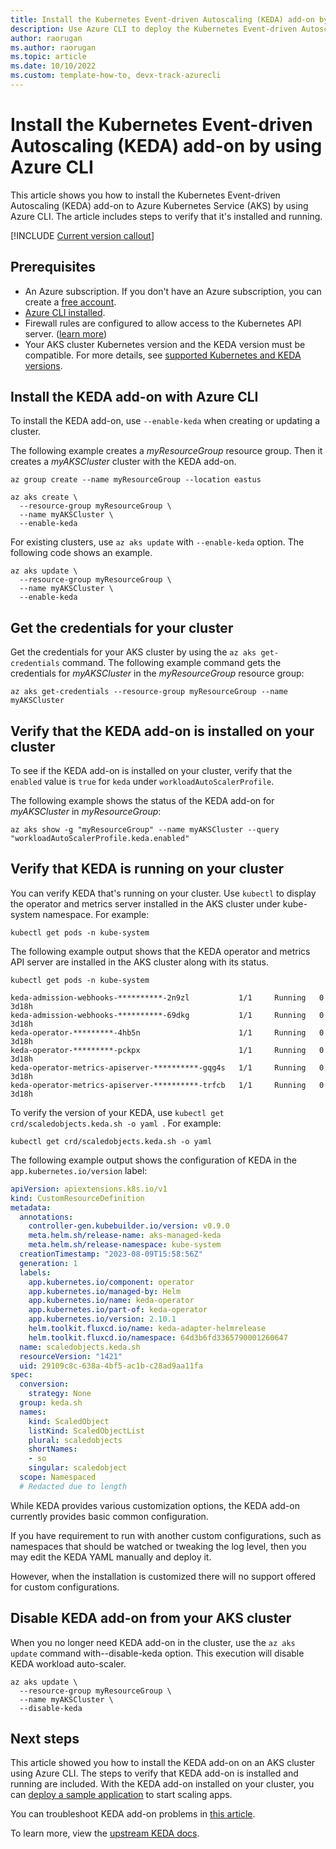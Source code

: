 ```yaml
---
title: Install the Kubernetes Event-driven Autoscaling (KEDA) add-on by using Azure CLI
description: Use Azure CLI to deploy the Kubernetes Event-driven Autoscaling (KEDA) add-on to Azure Kubernetes Service (AKS).
author: raorugan
ms.author: raorugan
ms.topic: article
ms.date: 10/10/2022
ms.custom: template-how-to, devx-track-azurecli
---
```


# Install the Kubernetes Event-driven Autoscaling (KEDA) add-on by using Azure CLI

This article shows you how to install the Kubernetes Event-driven Autoscaling (KEDA) add-on to Azure Kubernetes Service (AKS) by using Azure CLI. The article includes steps to verify that it's installed and running.

[!INCLUDE [Current version callout](./includes/keda/current-version-callout.md)]

## Prerequisites

- An Azure subscription. If you don't have an Azure subscription, you can create a [free account](https://azure.microsoft.com/free).
- [Azure CLI installed](/cli/azure/install-azure-cli).
- Firewall rules are configured to allow access to the Kubernetes API server. ([learn more][aks-firewall-requirements])
- Your AKS cluster Kubernetes version and the KEDA version must be compatible. For more details, see [supported Kubernetes and KEDA versions](./keda-about.md#supported-kubernetes-and-keda-versions).

## Install the KEDA add-on with Azure CLI
To install the KEDA add-on, use `--enable-keda` when creating or updating a cluster.

The following example creates a *myResourceGroup* resource group. Then it creates a *myAKSCluster* cluster with the KEDA add-on.

```azurecli-interactive
az group create --name myResourceGroup --location eastus

az aks create \
  --resource-group myResourceGroup \
  --name myAKSCluster \
  --enable-keda 
```

For existing clusters, use `az aks update` with `--enable-keda` option. The following code shows an example.

```azurecli-interactive
az aks update \
  --resource-group myResourceGroup \
  --name myAKSCluster \
  --enable-keda 
```

## Get the credentials for your cluster

Get the credentials for your AKS cluster by using the `az aks get-credentials` command. The following example command gets the credentials for *myAKSCluster* in the *myResourceGroup* resource group:

```azurecli-interactive
az aks get-credentials --resource-group myResourceGroup --name myAKSCluster
```

## Verify that the KEDA add-on is installed on your cluster

To see if the KEDA add-on is installed on your cluster, verify that the `enabled` value is `true` for `keda` under `workloadAutoScalerProfile`. 

The following example shows the status of the KEDA add-on for *myAKSCluster* in *myResourceGroup*:

```azurecli-interactive
az aks show -g "myResourceGroup" --name myAKSCluster --query "workloadAutoScalerProfile.keda.enabled" 
```
## Verify that KEDA is running on your cluster

You can verify KEDA that's running on your cluster. Use `kubectl` to display the operator and metrics server installed in the AKS cluster under kube-system namespace. For example:

```azurecli-interactive
kubectl get pods -n kube-system 
```

The following example output shows that the KEDA operator and metrics API server are installed in the AKS cluster along with its status.

```output
kubectl get pods -n kube-system

keda-admission-webhooks-**********-2n9zl           1/1     Running   0            3d18h
keda-admission-webhooks-**********-69dkg           1/1     Running   0            3d18h
keda-operator-*********-4hb5n                      1/1     Running   0            3d18h
keda-operator-*********-pckpx                      1/1     Running   0            3d18h
keda-operator-metrics-apiserver-**********-gqg4s   1/1     Running   0            3d18h
keda-operator-metrics-apiserver-**********-trfcb   1/1     Running   0            3d18h
```

To verify the version of your KEDA, use `kubectl get crd/scaledobjects.keda.sh -o yaml `. For example:

```azurecli-interactive
kubectl get crd/scaledobjects.keda.sh -o yaml 
```

The following example output shows the configuration of KEDA in the `app.kubernetes.io/version` label:

```yaml
apiVersion: apiextensions.k8s.io/v1
kind: CustomResourceDefinition
metadata:
  annotations:
    controller-gen.kubebuilder.io/version: v0.9.0
    meta.helm.sh/release-name: aks-managed-keda
    meta.helm.sh/release-namespace: kube-system
  creationTimestamp: "2023-08-09T15:58:56Z"
  generation: 1
  labels:
    app.kubernetes.io/component: operator
    app.kubernetes.io/managed-by: Helm
    app.kubernetes.io/name: keda-operator
    app.kubernetes.io/part-of: keda-operator
    app.kubernetes.io/version: 2.10.1
    helm.toolkit.fluxcd.io/name: keda-adapter-helmrelease
    helm.toolkit.fluxcd.io/namespace: 64d3b6fd3365790001260647
  name: scaledobjects.keda.sh
  resourceVersion: "1421"
  uid: 29109c8c-638a-4bf5-ac1b-c28ad9aa11fa
spec:
  conversion:
    strategy: None
  group: keda.sh
  names:
    kind: ScaledObject
    listKind: ScaledObjectList
    plural: scaledobjects
    shortNames:
    - so
    singular: scaledobject
  scope: Namespaced
  # Redacted due to length
```

While KEDA provides various customization options, the KEDA add-on currently provides basic common configuration.

If you have requirement to run with another custom configurations, such as namespaces that should be watched or tweaking the log level, then you may edit the KEDA YAML manually and deploy it.

However, when the installation is customized there will no support offered for custom configurations.

## Disable KEDA add-on from your AKS cluster

When you no longer need KEDA add-on in the cluster, use the `az aks update` command with--disable-keda option. This execution will disable KEDA workload auto-scaler.

```azurecli-interactive
az aks update \
  --resource-group myResourceGroup \
  --name myAKSCluster \
  --disable-keda 
```

## Next steps

This article showed you how to install the KEDA add-on on an AKS cluster using Azure CLI. The steps to verify that KEDA add-on is installed and running are included. With the KEDA add-on installed on your cluster, you can [deploy a sample application][keda-sample] to start scaling apps.

You can troubleshoot KEDA add-on problems in [this article][keda-troubleshoot].

To learn more, view the [upstream KEDA docs][keda].

<!-- LINKS - internal -->
[az-provider-register]: /cli/azure/provider#az-provider-register
[az-feature-register]: /cli/azure/feature#az-feature-register
[az-feature-show]: /cli/azure/feature#az-feature-show
[az-aks-create]: /cli/azure/aks#az-aks-create
[az aks install-cli]: /cli/azure/aks#az-aks-install-cli
[az aks get-credentials]: /cli/azure/aks#az-aks-get-credentials
[az aks update]: /cli/azure/aks#az-aks-update
[az-group-delete]: /cli/azure/group#az-group-delete
[keda-troubleshoot]: /troubleshoot/azure/azure-kubernetes/troubleshoot-kubernetes-event-driven-autoscaling-add-on?context=/azure/aks/context/aks-context
[aks-firewall-requirements]: outbound-rules-control-egress.md#azure-global-required-network-rules

[kubectl]: https://kubernetes.io/docs/user-guide/kubectl
[keda]: https://keda.sh/
[keda-scalers]: https://keda.sh/docs/scalers/
[keda-sample]: https://github.com/kedacore/sample-dotnet-worker-servicebus-queue
